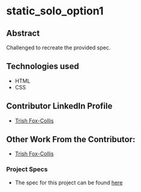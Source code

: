 # static_solo_option1

## Abstract

Challenged to recreate the provided spec.

## Technologies used

- HTML
- CSS

## Contributor LinkedIn Profile

- [Trish Fox-Collis](https://www.linkedin.com/in/trish-fox-collis/)

## Other Work From the Contributor:

- [Trish Fox-Collis](https://github.com/tfoxcollis)

### Project Specs

- The spec for this project can be found [here](https://frontend.turing.edu/projects/M2-static-comp-challenge.html)
